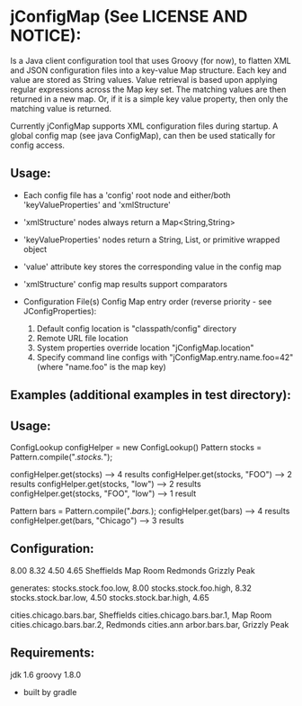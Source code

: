 jConfigMap (See LICENSE AND NOTICE):
====================================

Is a Java client configuration tool that uses Groovy (for now), to flatten
XML and JSON configuration files into a key-value Map structure. Each key
and value are stored as String values. Value retrieval is based upon applying regular
expressions across the Map key set. The matching values are then returned in a new map.
Or, if it is a simple key value property, then only the matching value is returned.

Currently jConfigMap supports XML configuration files during startup. A global config
map (see java ConfigMap), can then be used statically for config access.

Usage:
------
* Each config file has a 'config' root node and either/both 'keyValueProperties' and 'xmlStructure'
* 'xmlStructure' nodes always return a Map<String,String>
* 'keyValueProperties' nodes return a String, List, or primitive wrapped object
* 'value' attribute key stores the corresponding value in the config map
* 'xmlStructure' config map results support comparators

* Configuration File(s) Config Map entry order (reverse priority - see JConfigProperties):
    1) Default config location is "classpath/config" directory
    2) Remote URL file location
    3) System properties override location "jConfigMap.location"
    4) Specify command line configs with "jConfigMap.entry.name.foo=42" (where "name.foo" is the map key)

Examples (additional examples in test directory):
-------------------------------------------------

Usage:
-----
ConfigLookup configHelper = new ConfigLookup()
Pattern stocks = Pattern.compile(".*stocks.*");

configHelper.get(stocks) --> 4 results
configHelper.get(stocks, "FOO") --> 2 results
configHelper.get(stocks, "low") --> 2 results
configHelper.get(stocks, "FOO", "low") --> 1 result

Pattern bars = Pattern.compile(".*bars.*);
configHelper.get(bars) --> 4 results
configHelper.get(bars, "Chicago") --> 3 results


Configuration:
-------------
<config>
  <xmlStructure>
    <stocks>
        <stock name="FOO">
           <low>8.00</low>
           <high>8.32</high>
        </stock>
        <stock name="BAR">
           <low>4.50</low>
           <high>4.65</high>
        </stock>
    </stocks>
    <cities>
      <Chicago>
        <bars>
          <bar>Sheffields</bar>
          <bar>Map Room</bar>
          <bar>Redmonds</bar>
        </bars>
      </Chicago>
      <Ann Arbor>
        <bars>
          <bar>Grizzly Peak</bar>
        </bars>
      </Ann Arbor>
    </cities>
  </xmlStructure>
</config>

generates:
stocks.stock.foo.low, 8.00
stocks.stock.foo.high, 8.32
stocks.stock.bar.low, 4.50
stocks.stock.bar.high, 4.65

cities.chicago.bars.bar, Sheffields
cities.chicago.bars.bar.1, Map Room
cities.chicago.bars.bar.2, Redmonds
cities.ann arbor.bars.bar, Grizzly Peak

Requirements:
-------------
jdk 1.6
groovy 1.8.0
* built by gradle
